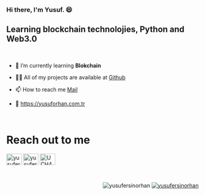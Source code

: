 ### Hi there, I'm Yusuf. :smile:

## Learning blockchain technolojies, Python and Web3.0

<br />

- 🌱 I’m currently learning **Blokchain**

- 👨‍💻 All of my projects are available at [Github](https://github.com/yusufersinorhan?tab=repositories)

- 📫 How to reach me [Mail](mail@yusuforhan.com.tr)

- 📄 https://yusuforhan.com.tr


<br />

# Reach out to me

<a href="https://twitter.com/yusufersinorhan" target="blank"><img align="center" src="https://raw.githubusercontent.com/rahuldkjain/github-profile-readme-generator/master/src/images/icons/Social/twitter.svg" alt="yusufersinorhan" height="30" width="40" /></a>
<a href="https://medium.com/@yusufersinorhan" target="blank"><img align="center" src="https://raw.githubusercontent.com/rahuldkjain/github-profile-readme-generator/master/src/images/icons/Social/medium.svg" alt="yusufersinorhan" height="30" width="40" /></a>
<a href="https://www.youtube.com/channel/UCH46zP-_yGhvwmld4erD0yg" target="blank"><img align="center" src="https://raw.githubusercontent.com/rahuldkjain/github-profile-readme-generator/master/src/images/icons/Social/youtube.svg" alt="UCH46zP-_yGhvwmld4erD0yg" height="30" width="40" /></a>

<br />

<p align="right"> <img src="https://komarev.com/ghpvc/?username=yusufersinorhan&label=PROFILE+VIEWS&color=0e75b6&style=flat" alt="yusufersinorhan" /> <a href="https://twitter.com/yusufersinorhan" target="blank"><img src="https://img.shields.io/twitter/follow/yusufersinorhan?logo=twitter&style=for-the-badge" alt="yusufersinorhan" /></a> 
